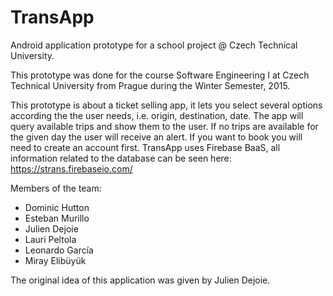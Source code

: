 # TransApp
Android application prototype for a school project @ Czech Technical University.

This prototype  was done for the course Software Engineering I at Czech Technical University from Prague during the Winter Semester, 2015.

This prototype is about a ticket selling app, it lets you select several options according the the user needs, i.e. origin, destination, date.
The app will query available trips and show them to the user. If no trips are available for the given day the user will receive
an alert. If you want to book you will need to create an account first. TransApp uses Firebase BaaS, all information related to the
database can be seen here: https://strans.firebaseio.com/

Members of the team:

  - Dominic Hutton
  - Esteban Murillo
  - Julien Dejoie
  - Lauri Peltola
  - Leonardo García
  - Miray Elibüyük
  
The original idea of this application was given by Julien Dejoie.
